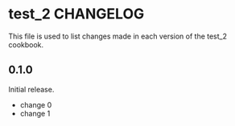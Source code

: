 # test_2 CHANGELOG

This file is used to list changes made in each version of the test_2 cookbook.

## 0.1.0

Initial release.

- change 0
- change 1
